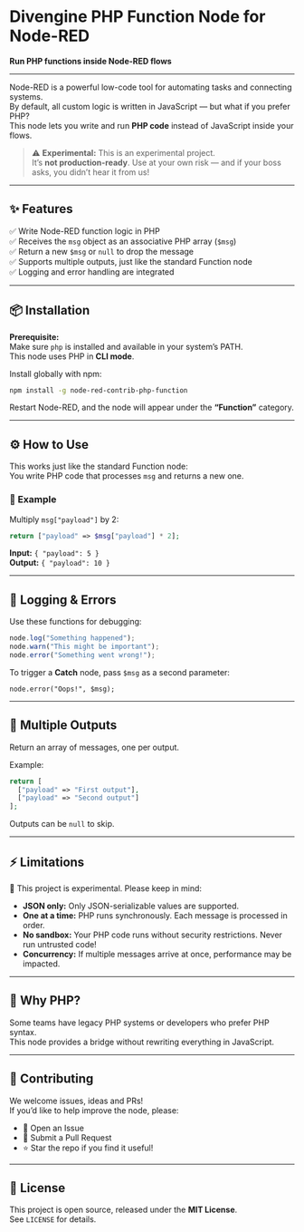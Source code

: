# Divengine PHP Function Node for Node-RED

**Run PHP functions inside Node-RED flows**

---

Node-RED is a powerful low-code tool for automating tasks and connecting systems.  
By default, all custom logic is written in JavaScript — but what if you prefer PHP?  
This node lets you write and run **PHP code** instead of JavaScript inside your flows.

> ⚠️ **Experimental:** This is an experimental project.  
> It’s **not production-ready**. Use at your own risk — and if your boss asks, you didn’t hear it from us!

---

## ✨ Features

✅ Write Node-RED function logic in PHP  
✅ Receives the `msg` object as an associative PHP array (`$msg`)  
✅ Return a new `$msg` or `null` to drop the message  
✅ Supports multiple outputs, just like the standard Function node  
✅ Logging and error handling are integrated

---

## 📦 Installation

**Prerequisite:**  
Make sure `php` is installed and available in your system’s PATH.  
This node uses PHP in **CLI mode**.

Install globally with npm:

```bash
npm install -g node-red-contrib-php-function
```

Restart Node-RED, and the node will appear under the **“Function”** category.

---

## ⚙️ How to Use

This works just like the standard Function node:  
You write PHP code that processes `msg` and returns a new one.

### 📌 Example

Multiply `msg["payload"]` by 2:

```php
return ["payload" => $msg["payload"] * 2];
```

**Input:** `{ "payload": 5 }`  
**Output:** `{ "payload": 10 }`

---

## 🐞 Logging & Errors

Use these functions for debugging:

```javascript
node.log("Something happened");
node.warn("This might be important");
node.error("Something went wrong!");
```

To trigger a **Catch** node, pass `$msg` as a second parameter:

    node.error("Oops!", $msg);

---

## 🔀 Multiple Outputs

Return an array of messages, one per output.

Example:

```php
return [
  ["payload" => "First output"],
  ["payload" => "Second output"]
];
```

Outputs can be `null` to skip.

---

## ⚡ Limitations

🚧 This project is experimental. Please keep in mind:

- **JSON only:** Only JSON-serializable values are supported.
- **One at a time:** PHP runs synchronously. Each message is processed in order.
- **No sandbox:** Your PHP code runs without security restrictions. Never run untrusted code!
- **Concurrency:** If multiple messages arrive at once, performance may be impacted.

---

## 🧩 Why PHP?

Some teams have legacy PHP systems or developers who prefer PHP syntax.  
This node provides a bridge without rewriting everything in JavaScript.

---

## 🤝 Contributing

We welcome issues, ideas and PRs!  
If you’d like to help improve the node, please:

- 🐛 Open an Issue
- 🔀 Submit a Pull Request
- ⭐ Star the repo if you find it useful!

---

## 📜 License

This project is open source, released under the **MIT License**.  
See `LICENSE` for details.
